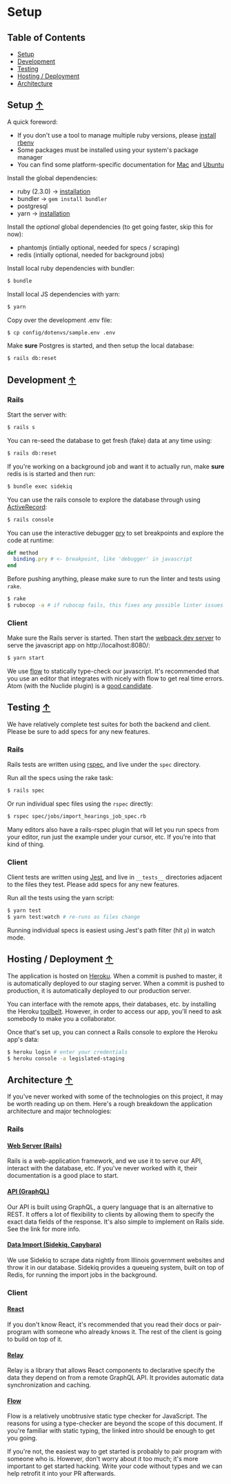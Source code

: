 # Setup

## Table of Contents

- [Setup](#setup-)
- [Development](#development-)
- [Testing](#testing-)
- [Hosting / Deployment](#hosting--deployment-)
- [Architecture](#architecture-)

## Setup [↑](#table-of-contents)

A quick foreword:
- If you don't use a tool to manage multiple ruby versions, please [install rbenv](https://github.com/rbenv/rbenv)
- Some packages must be installed using your system's package manager
- You can find some platform-specific documentation for [Mac](wiki/osx.md) and [Ubuntu](wiki/ubuntu.md)

Install the global dependencies:
- ruby (2.3.0) -> [installation](https://github.com/rbenv/rbenv)
- bundler -> `gem install bundler`
- postgresql
- yarn -> [installation](https://yarnpkg.com/en/docs/install)

Install the *optional* global dependencies (to get going faster, skip this for now):
- phantomjs (intially optional, needed for specs / scraping)
- redis (intially optional, needed for background jobs)

Install local ruby dependencies with bundler:

```sh
$ bundle
```

Install local JS dependencies with yarn:

```sh
$ yarn
```

Copy over the development .env file:

```sh
$ cp config/dotenvs/sample.env .env
```

Make **sure** Postgres is started, and then setup the local database:

```sh
$ rails db:reset
```

## Development [↑](#table-of-contents)

### Rails

Start the server with:

```sh
$ rails s
```

You can re-seed the database to get fresh (fake) data at any time using:

```sh
$ rails db:reset
```

If you're working on a background job and want it to actually run, make **sure** redis is is started and then run:

```sh
$ bundle exec sidekiq
```

You can use the rails console to explore the database through using [ActiveRecord](http://guides.rubyonrails.org/active_record_querying.html):

```sh
$ rails console
```

You can use the interactive debugger [pry](http://pryrepl.org/) to set breakpoints and explore the code at runtime:

```ruby
def method
  binding.pry # <- breakpoint, like 'debugger' in javascript
end
```

Before pushing anything, please make sure to run the linter and tests using `rake`.

```sh
$ rake
$ rubocop -a # if rubocop fails, this fixes any possible linter issues
```

### Client

Make sure the Rails server is started. Then start the [webpack dev server](https://webpack.js.org/configuration/dev-server/) to serve the javascript app on http://localhost:8080/:

```sh
$ yarn start
```

We use [flow](https://flow.org/en/docs/getting-started/) to statically type-check our javascript. It's recommended that you use an editor that integrates with nicely with flow to get real time errors. Atom (with the Nuclide plugin) is a [good candidate](https://nuclide.io/docs/languages/flow/).

## Testing [↑](#table-of-contents)

We have relatively complete test suites for both the backend and client. Please be sure to add specs for any new features.

### Rails

Rails tests are written using [rspec](http://www.relishapp.com/rspec/rspec-expectations/v/3-5/docs), and live under the `spec` directory.

Run all the specs using the rake task:

```sh
$ rails spec
```

Or run individual spec files using the `rspec` directly:

```sh
$ rspec spec/jobs/import_hearings_job_spec.rb
```

Many editors also have a rails-rspec plugin that will let you run specs from your editor, run just the example under your cursor, etc. If you're into that kind of thing.

### Client

Client tests are written using [Jest](https://facebook.github.io/jest/docs/api.html), and live in `__tests__` directories adjacent to the files they test. Please add specs for any new features.

Run all the tests using the yarn script:

```sh
$ yarn test
$ yarn test:watch # re-runs as files change
```

Running individual specs is easiest using Jest's path filter (hit `p`) in watch mode.

## Hosting / Deployment [↑](#table-of-contents)

The application is hosted on [Heroku](https://dashboard.heroku.com/apps/legislated). When a commit is pushed to master, it is automatically deployed to our staging server. When a commit is pushed to production, it is automatically deployed to our production server.

You can interface with the remote apps, their databases, etc. by installing the Heroku [toolbelt](https://devcenter.heroku.com/articles/heroku-cli#download-and-install). However, in order to access our app, you'll need to ask somebody to make you a collaborator.

Once that's set up, you can connect a Rails console to explore the Heroku app's data:

```sh
$ heroku login # enter your credentials
$ heroku console -a legislated-staging
```

## Architecture [↑](#table-of-contents)

If you've never worked with some of the technologies on this project, it may be worth reading up on them. Here's a rough breakdown the application architecture and major technologies:

### Rails

#### [Web Server (Rails)](http://guides.rubyonrails.org/)

Rails is a web-application framework, and we use it to serve our API, interact with the database, etc. If you've never worked with it, their documentation is a good place to start.

#### [API (GraphQL)](wiki/api.md)

Our API is built using GraphQL, a query language that is an alternative to REST. It offers a lot of flexibility to clients by allowing them to specify the exact data fields of the response. It's also simple to implement on Rails side. See the link for more info.

#### [Data Import (Sidekiq, Capybara)](wiki/import.md)

We use Sidekiq to scrape data nightly from Illinois government websites and throw it in our database. Sidekiq provides a queueing system, built on top of Redis, for running the import jobs in the background.

### Client

#### [React](https://facebook.github.io/react/docs/hello-world.html)

If you don't know React, it's recommended that you read their docs or pair-program with someone who already knows it. The rest of the client is going to build on top of it.

#### [Relay](https://facebook.github.io/relay/docs/getting-started.html)

Relay is a library that allows React components to declarative specify the data they depend on from a remote GraphQL API. It provides automatic data synchronization and caching.

#### [Flow](https://flow.org/en/docs/getting-started/)

Flow is a relatively unobtrusive static type checker for JavaScript. The reasons for using a type-checker are beyond the scope of this document. If you're familiar with static typing, the linked intro should be enough to get you going.

If you're not, the easiest way to get started is probably to pair program with someone who is. However, don't worry about it too much; it's more important to get started hacking. Write your code without types and we can help retrofit it into your PR afterwards.
